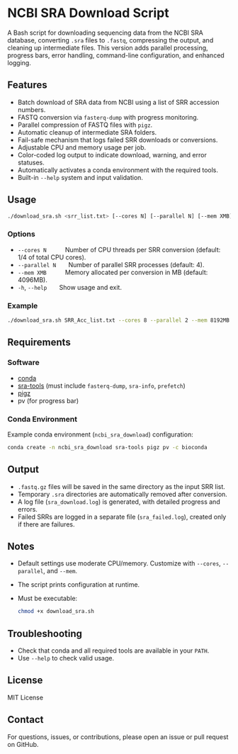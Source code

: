 # NCBI SRA Download Script

A Bash script for downloading sequencing data from the NCBI SRA database, converting `.sra` files to `.fastq`, compressing the output, and cleaning up intermediate files. This version adds parallel processing, progress bars, error handling, command-line configuration, and enhanced logging.

## Features

* Batch download of SRA data from NCBI using a list of SRR accession numbers.
* FASTQ conversion via `fasterq-dump` with progress monitoring.
* Parallel compression of FASTQ files with `pigz`.
* Automatic cleanup of intermediate SRA folders.
* Fail-safe mechanism that logs failed SRR downloads or conversions.
* Adjustable CPU and memory usage per job.
* Color-coded log output to indicate download, warning, and error statuses.
* Automatically activates a conda environment with the required tools.
* Built-in `--help` system and input validation.

## Usage

```bash
./download_sra.sh <srr_list.txt> [--cores N] [--parallel N] [--mem XMB]
```

### Options

* `--cores N`   Number of CPU threads per SRR conversion (default: 1/4 of total CPU cores).
* `--parallel N`  Number of parallel SRR processes (default: 4).
* `--mem XMB`   Memory allocated per conversion in MB (default: 4096MB).
* `-h`, `--help`  Show usage and exit.

### Example

```bash
./download_sra.sh SRR_Acc_list.txt --cores 8 --parallel 2 --mem 8192MB
```

## Requirements

### Software

* [conda](https://docs.conda.io/en/latest/)
* [sra-tools](https://github.com/ncbi/sra-tools) (must include `fasterq-dump`, `sra-info`, `prefetch`)
* [pigz](https://zlib.net/pigz/)
* pv (for progress bar)

### Conda Environment

Example conda environment (`ncbi_sra_download`) configuration:

```bash
conda create -n ncbi_sra_download sra-tools pigz pv -c bioconda
```

## Output

* `.fastq.gz` files will be saved in the same directory as the input SRR list.
* Temporary `.sra` directories are automatically removed after conversion.
* A log file (`sra_download.log`) is generated, with detailed progress and errors.
* Failed SRRs are logged in a separate file (`sra_failed.log`), created only if there are failures.

## Notes

* Default settings use moderate CPU/memory. Customize with `--cores`, `--parallel`, and `--mem`.
* The script prints configuration at runtime.
* Must be executable:

  ```bash
  chmod +x download_sra.sh
  ```

## Troubleshooting

* Check that conda and all required tools are available in your `PATH`.
* Use `--help` to check valid usage.

## License

MIT License

## Contact

For questions, issues, or contributions, please open an issue or pull request on GitHub.
